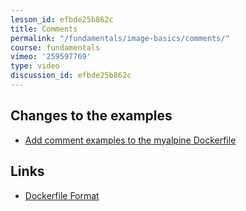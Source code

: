 ```yaml
---
lesson_id: efbde25b862c
title: Comments
permalink: "/fundamentals/image-basics/comments/"
course: fundamentals
vimeo: '259597769'
type: video
discussion_id: efbde25b862c
---
```


## Changes to the examples
* [Add comment examples to the myalpine Dockerfile](https://github.com/learndocker/docker_examples/commit/fb1d956)

## Links
* [Dockerfile Format](https://docs.docker.com/engine/reference/builder/#format)
